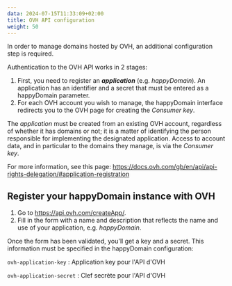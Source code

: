 ```yaml
---
data: 2024-07-15T11:33:09+02:00
title: OVH API configuration
weight: 50
---
```


In order to manage domains hosted by OVH, an additional configuration step is required.

Authentication to the OVH API works in 2 stages:

1. First, you need to register an ***application*** (e.g. *happyDomain*). An application has an identifier and a secret that must be entered as a happyDomain parameter.
2. For each OVH account you wish to manage, the happyDomain interface redirects you to the OVH page for creating the *Consumer key*.

The *application* must be created from an existing OVH account, regardless of whether it has domains or not; it is a matter of identifying the person responsible for implementing the designated application.
Access to account data, and in particular to the domains they manage, is via the *Consumer key*.

For more information, see this page: <https://docs.ovh.com/gb/en/api/api-rights-delegation/#application-registration>


## Register your happyDomain instance with OVH

1. Go to <https://api.ovh.com/createApp/>.
2. Fill in the form with a name and description that reflects the name and use of your application, e.g. *happyDomain*.

Once the form has been validated, you'll get a key and a secret.
This information must be specified in the happyDomain configuration:

`ovh-application-key`
: Application key pour l'API d'OVH

`ovh-application-secret`
: Clef secrète pour l'API d'OVH
